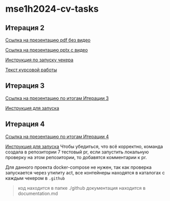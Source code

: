 # mse1h2024-cv-tasks

## Итерация 2

[Ссылка на презентацию pdf без видео](https://github.com/moevm/mse1h2024-cv-tasks/blob/main/presentation/%D0%98%D1%82%D0%B5%D1%80%D0%B0%D1%86%D0%B8%D1%8F%202.pdf)

[Ссылка на презентацию pptx с видео](https://github.com/moevm/mse1h2024-cv-tasks/blob/main/presentation/%D0%98%D1%82%D0%B5%D1%80%D0%B0%D1%86%D0%B8%D1%8F%202.pptx)


[Инструкция по запуску чекера](https://github.com/moevm/mse1h2024-cv-tasks/blob/main/documentation.md)

[Текст курсовой работы](https://github.com/moevm/mse1h2024-cv-tasks/wiki/%D0%B7%D0%B0%D0%B4%D0%B0%D0%BD%D0%B8%D0%B5-%D0%BD%D0%B0-%D0%B4%D0%BB%D1%8F-%D0%BA%D1%83%D1%80%D1%81%D0%BE%D0%B2%D0%BE%D0%B9-%D1%80%D0%B0%D0%B1%D0%BE%D1%82%D1%8B-%D0%BF%D0%BE-%D0%B3%D0%B5%D1%80%D0%BE%D1%8F%D0%BC)


## Итерация 3

[Ссылка на презентацию по итогам Итерации 3](https://github.com/moevm/mse1h2024-cv-tasks/blob/main/presentation/%D0%98%D1%82%D0%B5%D1%80%D0%B0%D1%86%D0%B8%D1%8F%203.pdf)


[Инструкция для запуска](https://github.com/moevm/mse1h2024-cv-tasks/blob/main/documentation.md)


## Итерация 4
[Ссылка на презентацию по итогам Итерации 4](https://github.com/moevm/mse1h2024-cv-tasks/blob/main/presentation/%D0%98%D1%82%D0%B5%D1%80%D0%B0%D1%86%D0%B8%D1%8F%204.pdf)

[Инструкция для запуска](https://github.com/moevm/mse1h2024-cv-tasks/blob/main/documentation.md)
Чтобы убедиться, что всё корректно, команда создала в репозитории 7 тестовый pr, если запустить локальную проверку на этом репозитории, то добавятся комментарии к pr.

Для данного проекта docker-compose не нужен, так как проверка запускается через утилиту act, все контейнеры находятся в каталогах с каждым чекером в `.github`


> код находится в папке ./github
> документация находится в documentation.md
